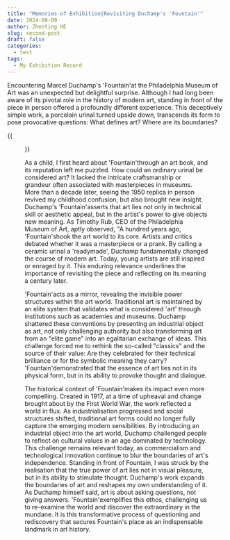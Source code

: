 ```yaml
---
title: "Memories of Exhibition|Revisiting Duchamp's 'Fountain'"
date: 2024-08-09
author: Zhenting HE
slug: second-post
draft: false
categories:
  - test
tags:
  - My Exhibition Record
---
```


Encountering Marcel Duchamp's 'Fountain'at the Philadelphia Museum of Art was an unexpected but delightful surprise. Although I had long been aware of its pivotal role in the history of modern art, standing in front of the piece in person offered a profoundly different experience. This deceptively simple work, a porcelain urinal turned upside down, transcends its form to pose provocative questions: What defines art? Where are its boundaries?

{{<figure src="/images/Fountain.jpg" title="'Fountain', Note: The fountain in the collection of the Philadelphia Museum of Art is one of the earliest of 14 reproductions as large as the original. The signature, 'R. Mutt 1917' was added by Duchamp himself in 1950." width="360">}}

As a child, I first heard about 'Fountain'through an art book, and its reputation left me puzzled. How could an ordinary urinal be considered art? It lacked the intricate craftsmanship or grandeur often associated with masterpieces in museums. More than a decade later, seeing the 1950 replica in person revived my childhood confusion, but also brought new insight. Duchamp's 'Fountain'asserts that art lies not only in technical skill or aesthetic appeal, but in the artist's power to give objects new meaning. As Timothy Rub, CEO of the Philadelphia Museum of Art, aptly observed, "A hundred years ago, 'Fountain'shook the art world to its core. Artists and critics debated whether it was a masterpiece or a prank. By calling a ceramic urinal a 'readymade', Duchamp fundamentally changed the course of modern art. Today, young artists are still inspired or enraged by it. This enduring relevance underlines the importance of revisiting the piece and reflecting on its meaning a century later.

'Fountain'acts as a mirror, revealing the invisible power structures within the art world. Traditional art is maintained by an elite system that validates what is considered 'art' through institutions such as academies and museums. Duchamp shattered these conventions by presenting an industrial object as art, not only challenging authority but also transforming art from an "elite game" into an egalitarian exchange of ideas. This challenge forced me to rethink the so-called "classics" and the source of their value: Are they celebrated for their technical brilliance or for the symbolic meaning they carry? 'Fountain'demonstrated that the essence of art lies not in its physical form, but in its ability to provoke thought and dialogue.

The historical context of 'Fountain'makes its impact even more compelling. Created in 1917, at a time of upheaval and change brought about by the First World War, the work reflected a world in flux. As industrialisation progressed and social structures shifted, traditional art forms could no longer fully capture the emerging modern sensibilities. By introducing an industrial object into the art world, Duchamp challenged people to reflect on cultural values in an age dominated by technology. This challenge remains relevant today, as commercialism and technological innovation continue to blur the boundaries of art's independence. Standing in front of Fountain, I was struck by the realisation that the true power of art lies not in visual pleasure, but in its ability to stimulate thought. Duchamp's work expands the boundaries of art and reshapes my own understanding of it. As Duchamp himself said, art is about asking questions, not giving answers. 'Fountain'exemplifies this ethos, challenging us to re-examine the world and discover the extraordinary in the mundane. It is this transformative process of questioning and rediscovery that secures Fountain's place as an indispensable landmark in art history.

